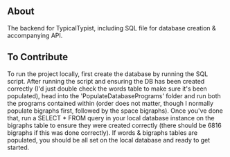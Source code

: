 About
-----
The backend for TypicalTypist, including SQL file for database creation & accompanying API.

To Contribute
-------------
To run the project locally, first create the database by running the SQL script. After running the script and ensuring the DB has been created correctly (I'd just double check the words table to make sure it's been populated), head into the 'PopulateDatabasePrograms' folder and run both the programs contained within (order does not matter, though I normally populate bigraphs first, followed by the space bigraphs). Once you've done that, run a SELECT * FROM query in your local database instance on the bigraphs table to ensure they were created correctly (there should be 6816 bigraphs if this was done correctly). If words & bigraphs tables are populated, you should be all set on the local database and ready to get started. 
